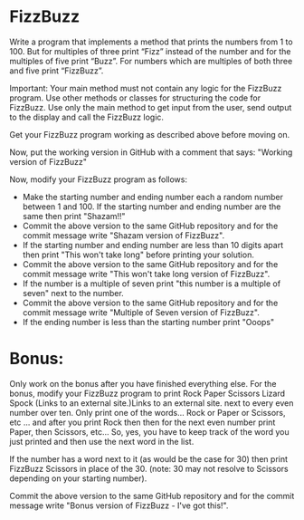 # FizzBuzz

Write a program that implements a method that prints the numbers from 1 to 100. But for multiples of three print “Fizz” 
instead of the number and for the multiples of five print “Buzz”. For numbers which are multiples of both three and 
five print “FizzBuzz”.

Important: Your main method must not contain any logic for the FizzBuzz program. Use other methods or classes for 
structuring the code for FizzBuzz. Use only the main method to get input from the user, send output to the display and call the FizzBuzz logic.

Get your FizzBuzz program working as described above before moving on.

Now, put the working version in GitHub with a comment that says: "Working version of FizzBuzz"

Now, modify your FizzBuzz program as follows:

- Make the starting number and ending number each a random number between 1 and 100. If the starting number and ending number are the same then print "Shazam!!"
- Commit the above version to the same GitHub repository and for the commit message write "Shazam version of FizzBuzz".
- If the starting number and ending number are less than 10 digits apart then print "This won't take long" before printing your solution.
- Commit the above version to the same GitHub repository and for the commit message write "This won't take long version of FizzBuzz".
- If the number is a multiple of seven print "this number is a multiple of seven" next to the number.
- Commit the above version to the same GitHub repository and for the commit message write "Multiple of Seven version of FizzBuzz".
- If the ending number is less than the starting number print "Ooops"

# Bonus:

Only work on the bonus after you have finished everything else. For the bonus, modify your FizzBuzz program to print Rock Paper Scissors Lizard Spock (Links to an external site.)Links to an external site. next to every even number over ten. Only print one of the words... Rock  or Paper or Scissors, etc ... and after you print Rock then then for the next even number print Paper, then Scissors, etc... So, yes, you have to keep track of the word you just printed and then use the next word in the list.

If the number has a word next to it (as would be the case for 30) then print FizzBuzz Scissors in place of the 30. (note: 30 may not resolve to Scissors depending on your starting number).

Commit the above version to the same GitHub repository and for the commit message write "Bonus version of FizzBuzz - I've got this!".
